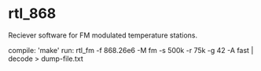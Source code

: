 # rtl_868
Reciever software for FM modulated temperature stations.

compile: 'make'
run: rtl_fm -f 868.26e6 -M fm -s 500k -r 75k -g 42 -A fast | decode > dump-file.txt